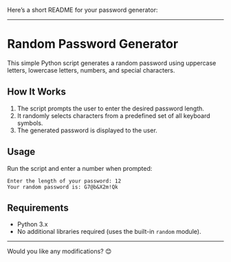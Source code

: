 Here’s a short README for your password generator:  

---

# Random Password Generator  

This simple Python script generates a random password using uppercase letters, lowercase letters, numbers, and special characters.  

## How It Works  
1. The script prompts the user to enter the desired password length.  
2. It randomly selects characters from a predefined set of all keyboard symbols.  
3. The generated password is displayed to the user.  

## Usage  
Run the script and enter a number when prompted:  

```
Enter the length of your password: 12
Your random password is: G7@b&X2m!Qk
```

## Requirements  
- Python 3.x  
- No additional libraries required (uses the built-in `random` module).  

---

Would you like any modifications? 😊
